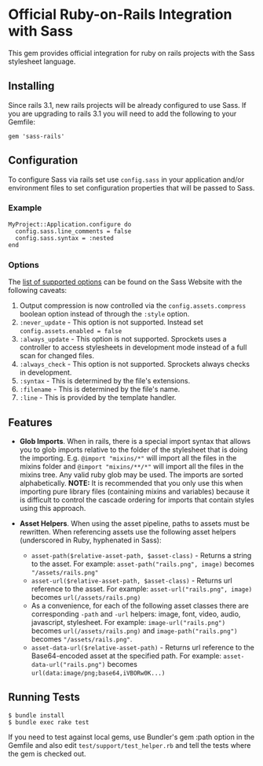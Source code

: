# Official Ruby-on-Rails Integration with Sass

This gem provides official integration for ruby on rails projects with the Sass stylesheet language.

## Installing

Since rails 3.1, new rails projects will be already configured to use Sass. If you are upgrading to rails 3.1 you will need to add the following to your Gemfile:

    gem 'sass-rails'

## Configuration

To configure Sass via rails set use `config.sass` in your
application and/or environment files to set configuration
properties that will be passed to Sass.

### Example

    MyProject::Application.configure do
      config.sass.line_comments = false
      config.sass.syntax = :nested
    end

### Options

The [list of supported options](http://sass-lang.com/docs/yardoc/file.SASS_REFERENCE.html#options) can be found on the Sass Website with the following  caveats:

1. Output compression is now controlled via the `config.assets.compress` boolean option instead of through the `:style` option.
2. `:never_update` - This option is not supported. Instead set `config.assets.enabled = false`
3. `:always_update` - This option is not supported. Sprockets uses a controller to access stylesheets in development mode instead of a full scan for changed files.
4. `:always_check` - This option is not supported. Sprockets always checks in development.
5. `:syntax` - This is determined by the file's extensions.
6. `:filename` - This is determined by the file's name.
7. `:line` - This is provided by the template handler.

## Features

* **Glob Imports**. When in rails, there is a special import syntax that allows you to
  glob imports relative to the folder of the stylesheet that is doing the importing.
  E.g. `@import "mixins/*"` will import all the files in the mixins folder and
  `@import "mixins/**/*"` will import all the files in the mixins tree.
  Any valid ruby glob may be used. The imports are sorted alphabetically.
  **NOTE:** It is recommended that you only use this when importing pure library
  files (containing mixins and variables) because it is difficult to control the
  cascade ordering for imports that contain styles using this approach.

* **Asset Helpers**. When using the asset pipeline, paths to assets must be rewritten.
  When referencing assets use the following asset helpers (underscored in Ruby, hyphenated
  in Sass):

  * `asset-path($relative-asset-path, $asset-class)` - Returns a string to the asset.
    For example: `asset-path("rails.png", image)` becomes `"/assets/rails.png"`
  * `asset-url($relative-asset-path, $asset-class)` - Returns url reference to the asset.
    For example: `asset-url("rails.png", image)` becomes `url(/assets/rails.png)`
  * As a convenience, for each of the following asset classes there are
    corresponding `-path` and `-url` helpers:
    image, font, video, audio, javascript, stylesheet.
    For example: `image-url("rails.png")` becomes `url(/assets/rails.png)` and
    `image-path("rails.png")` becomes `"/assets/rails.png"`.
  * `asset-data-url($relative-asset-path)` - Returns url reference to the Base64-encoded asset at the specified path.
    For example: `asset-data-url("rails.png")` becomes `url(data:image/png;base64,iVBORw0K...)`

## Running Tests

    $ bundle install
    $ bundle exec rake test

If you need to test against local gems, use Bundler's gem :path option in the Gemfile and also edit `test/support/test_helper.rb` and tell the tests where the gem is checked out.

